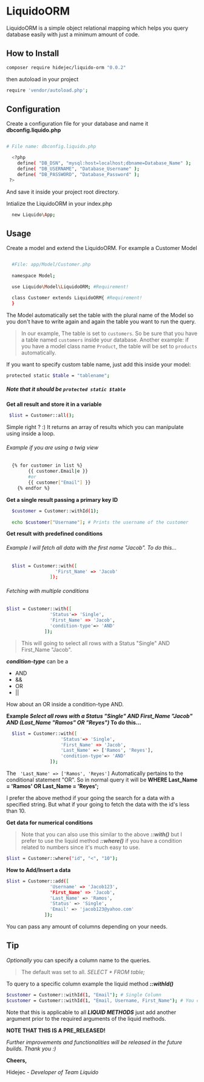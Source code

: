 # LiquidoORM
LiquidoORM is a simple object relational mapping which helps you query database easily with just a minimum amount of code.

## How to Install

```bash
composer require hidejec/liquido-orm "0.0.2"
```

then autoload in your project
```bash
require 'vendor/autoload.php';
```

## Configuration

Create a configuration file for your database and name it **dbconfig.liquido.php**

```bash

# File name: dbconfig.liquido.php

  <?php
  	define( "DB_DSN", "mysql:host=localhost;dbname=Database_Name" );
  	define( "DB_USERNAME", "Database_Username" );
  	define( "DB_PASSWORD", "Database_Password" );
 ?>
```
And save it inside your project root directory.

Intialize the LiquidoORM in your index.php

```bash
  new Liquido\App;
```

## Usage

Create a model and extend the LiquidoORM. For example a Customer Model

```bash

  #File: app/Model/Customer.php
  
  namespace Model;

  use Liquido\Model\LiquidoORM; #Requirement!

  class Customer extends LiquidoORM{ #Requirement!
  }
```

The Model automatically set the table with the plural name of the Model so you don't have to write again and again the table you want to run the query. 
> In our example, The table is set to `customers`. So be sure that you have a table named `customers` inside your database. 
> Another example: if you have a model class name ``Product``, the table will be set to `products` automatically. 

If you want to specify custom table name, just add this inside your model: 
```bash
protected static $table = "tablename";
```
##### Note that it should be ```protected static $table```


**Get all result and store it in a variable**

```bash
 $list = Customer::all();
```
Simple right ? :) 
It returns an array of results which you can manipulate using inside a loop.

###### Example if you are using a twig view

```bash
  {% for customer in list %}
		{{ customer.Email|e }}
		#or 
		{{ customer["Email"] }}
	{% endfor %}
```

**Get a single result passing a primary key ID**

```bash
  $customer = Customer::withId(1);
  
  echo $customer["Username"]; # Prints the username of the customer
```

**Get result with predefined conditions**

###### Example I will fetch all data with the first name "Jacob". To do this...

```bash
  $list = Customer::with([
			      'First_Name' => 'Jacob'
			    ]);
```

###### Fetching with multiple conditions

```bash
$list = Customer::with([
      			'Status'=> 'Single',
      			'First_Name' => 'Jacob',
      			'condition-type'=> 'AND'
			  ]);
```
>This will going to select all rows with a Status "Single" AND  First_Name "Jacob".

**_condition-type_** can be a
- AND
- &&
- OR
- ||

How about an OR inside a condition-type AND. 

**Example _Select all rows with a Status "Single" AND First_Name "Jacob" AND (Last_Name "Ramos" OR "Reyes")_ To do this...**

```bash
  $list = Customer::with([
        			'Status'=> 'Single',
        			'First_Name' => 'Jacob',
        			'Last_Name' => ['Ramos', 'Reyes'],
        			'condition-type'=> 'AND'
    			]);
```

The ` 'Last_Name' => ['Ramos', 'Reyes']` Automatically pertains to the conditional statement "OR". So in normal query it will be **WHERE Last_Name = 'Ramos' OR Last_Name = 'Reyes';**


I prefer the above method if your going the search for a data with a specified string. But what if your going to fetch the data with the id's less than 10.

**Get data for numerical conditions**

>Note that you can also use this similar to the above **_::with()_** but I prefer to use the liquid method **_::where()_** if you have a condition related to numbers since it's much easy to use. 

```bash
$list = Customer::where("id", "<", "10");
```

**How to Add/Insert a data**

```bash
$list = Customer::add([
    			'Username' => 'Jacob123',
    			'First_Name' => 'Jacob',
    			'Last_Name' => 'Ramos',
    			'Status' => 'Single',
    			'Email' => 'jacob123@yahoo.com'
			  ]);
```

You can pass any amount of columns depending on your needs. 

## Tip

_Optionally_ you can specify a column name to the queries. 
>The default was set to all. _SELECT * FROM table;_

To query to a specific column example the liquid method **_::withId()_**

```bash
$customer = Customer::withId(1, "Email"); # Single Column
$customer = Customer::withId(1, "Email, Username, First_Name"); # You can also specify multiple column names
```

Note that this is applicable to all **_LIQUID METHODS_** just add another argument prior to the required arguments of the liquid methods.









**NOTE THAT THIS IS A PRE_RELEASED!**

_Further improvements and functionalities will be released in the future builds. 
Thank you :)_



**Cheers,**

Hidejec - _Developer of Team Liquido_





